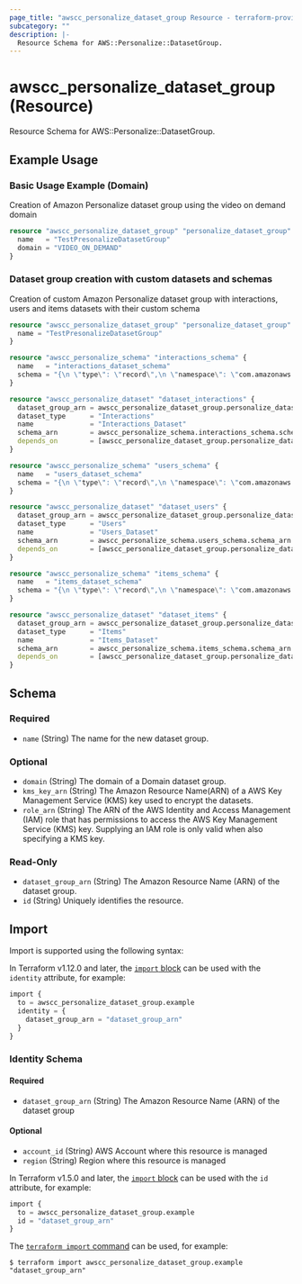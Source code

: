 ```yaml
---
page_title: "awscc_personalize_dataset_group Resource - terraform-provider-awscc"
subcategory: ""
description: |-
  Resource Schema for AWS::Personalize::DatasetGroup.
---
```


# awscc_personalize_dataset_group (Resource)

Resource Schema for AWS::Personalize::DatasetGroup.

## Example Usage

### Basic Usage Example (Domain)
Creation of Amazon Personalize dataset group using the video on demand domain
```terraform
resource "awscc_personalize_dataset_group" "personalize_dataset_group" {
  name   = "TestPresonalizeDatasetGroup"
  domain = "VIDEO_ON_DEMAND"
}
```

### Dataset group creation with custom datasets and schemas 
Creation of custom Amazon Personalize dataset group with interactions, users and items datasets with their custom schema 
```terraform
resource "awscc_personalize_dataset_group" "personalize_dataset_group" {
  name = "TestPresonalizeDatasetGroup"
}

resource "awscc_personalize_schema" "interactions_schema" {
  name   = "interactions_dataset_schema"
  schema = "{\n \"type\": \"record\",\n \"namespace\": \"com.amazonaws.personalize.schema\",\n \"name\": \"Interactions\",\n \"fields\": [\n { \"name\": \"USER_ID\", \"type\": \"string\" },\n { \"name\": \"ITEM_ID\", \"type\": \"string\" },\n { \"name\": \"TIMESTAMP\", \"type\": \"long\" }\n ]\n }"
}

resource "awscc_personalize_dataset" "dataset_interactions" {
  dataset_group_arn = awscc_personalize_dataset_group.personalize_dataset_group.dataset_group_arn
  dataset_type      = "Interactions"
  name              = "Interactions_Dataset"
  schema_arn        = awscc_personalize_schema.interactions_schema.schema_arn
  depends_on        = [awscc_personalize_dataset_group.personalize_dataset_group, awscc_personalize_schema.interactions_schema]
}

resource "awscc_personalize_schema" "users_schema" {
  name   = "users_dataset_schema"
  schema = "{\n \"type\": \"record\",\n \"namespace\": \"com.amazonaws.personalize.schema\",\n \"name\": \"Users\",\n \"fields\": [\n { \"name\": \"USER_ID\", \"type\": \"string\" },\n { \"name\": \"AGE\", \"type\": \"int\" },\n { \"name\": \"GENDER\", \"type\": \"string\",\"categorical\": true }\n ]\n }"
}

resource "awscc_personalize_dataset" "dataset_users" {
  dataset_group_arn = awscc_personalize_dataset_group.personalize_dataset_group.dataset_group_arn
  dataset_type      = "Users"
  name              = "Users_Dataset"
  schema_arn        = awscc_personalize_schema.users_schema.schema_arn
  depends_on        = [awscc_personalize_dataset_group.personalize_dataset_group, awscc_personalize_schema.users_schema]
}

resource "awscc_personalize_schema" "items_schema" {
  name   = "items_dataset_schema"
  schema = "{\n \"type\": \"record\",\n \"namespace\": \"com.amazonaws.personalize.schema\",\n \"name\": \"Items\",\n \"fields\": [\n { \"name\": \"ITEM_ID\", \"type\": \"string\" },\n { \"name\": \"GENRES\", \"type\": [\"null\", \"string\" ], \"categorical\": true},\n { \"name\": \"DESCRIPTION\", \"type\": [\"null\", \"string\" ], \"textual\": true }\n ]\n }"
}

resource "awscc_personalize_dataset" "dataset_items" {
  dataset_group_arn = awscc_personalize_dataset_group.personalize_dataset_group.dataset_group_arn
  dataset_type      = "Items"
  name              = "Items_Dataset"
  schema_arn        = awscc_personalize_schema.items_schema.schema_arn
  depends_on        = [awscc_personalize_dataset_group.personalize_dataset_group, awscc_personalize_schema.items_schema]
}
```

<!-- schema generated by tfplugindocs -->
## Schema

### Required

- `name` (String) The name for the new dataset group.

### Optional

- `domain` (String) The domain of a Domain dataset group.
- `kms_key_arn` (String) The Amazon Resource Name(ARN) of a AWS Key Management Service (KMS) key used to encrypt the datasets.
- `role_arn` (String) The ARN of the AWS Identity and Access Management (IAM) role that has permissions to access the AWS Key Management Service (KMS) key. Supplying an IAM role is only valid when also specifying a KMS key.

### Read-Only

- `dataset_group_arn` (String) The Amazon Resource Name (ARN) of the dataset group.
- `id` (String) Uniquely identifies the resource.

## Import

Import is supported using the following syntax:

In Terraform v1.12.0 and later, the [`import` block](https://developer.hashicorp.com/terraform/language/import) can be used with the `identity` attribute, for example:

```terraform
import {
  to = awscc_personalize_dataset_group.example
  identity = {
    dataset_group_arn = "dataset_group_arn"
  }
}
```

<!-- schema generated by tfplugindocs -->
### Identity Schema

#### Required

- `dataset_group_arn` (String) The Amazon Resource Name (ARN) of the dataset group

#### Optional

- `account_id` (String) AWS Account where this resource is managed
- `region` (String) Region where this resource is managed

In Terraform v1.5.0 and later, the [`import` block](https://developer.hashicorp.com/terraform/language/import) can be used with the `id` attribute, for example:

```terraform
import {
  to = awscc_personalize_dataset_group.example
  id = "dataset_group_arn"
}
```

The [`terraform import` command](https://developer.hashicorp.com/terraform/cli/commands/import) can be used, for example:

```shell
$ terraform import awscc_personalize_dataset_group.example "dataset_group_arn"
```